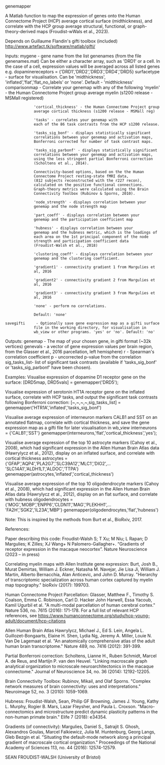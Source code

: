  genemapper 
 
 A Matlab function to map the expression of genes onto the Human
 Connectome Project (HCP) average cortical surface (midthickness), and
 correlate with the HCP group average structural, functional, or
 graph-theory-derived maps (Froudist-wWals et al., 2023).
 
 Depends on Guillaume Flandin's gifti toolbox (included)
 http://www.artefact.tk/software/matlab/gifti/
 
 Inputs:
 	mygene        - gene name from the list genenames 
                 (from the file genenames.mat)
                 Can be either a character array, such as 'DRD1'
                 or a cell. In the case of a cell, expression values will
                 be averaged across all listed genes e.g.
                 dopaminereceptors = {'DRD1','DRD2','DRD3','DRD4','DRD5}
 	surfacetype   - surface for visualisation. Can be 'midthickness',
                 'inflated','flat','flat_no_labels' or 'none'. 
                 Default - 'midthickness'
 	comparisonmap - Correlate your genemap with any of the following
                 'myelin' - the Human Connectome Project group
                 average myelin (s1200 release - MSMall registered)

                 'cortical_thickness' - the Human Connectome Project group
                 average cortical thickness (s1200 release - MSMall reg)

                 'tasks' - correlates your genemap with
                 each of the 86 task contrasts from the HCP s1200 release.

                 'tasks_sig_bonf' - displays statistically significant 
                 correlations between your genemap and activation maps, 
                 Bonferroni corrected for number of task contrast maps.

                 'tasks_sig_parbonf' - displays statistically significant 
                 correlations between your genemap and activation maps, 
                 using the less stringent partial Bonferroni correction
                 (Scholtens et al., 2014).  

                 Connectivity-based options, based on the the Human 
                 Connectome Project resting-state fMRI data, 
                 (812 subjects reconstructed with the r227 recon),
                 calculated on the positive functional connections.
                 Graph-theory metrics were calculated using the Brain
                 Connectivity Toolbox (Rubinov & Sporns, 2010).
       
                 'node_strength' - displays correlation between your
                 genemap and the node strength map

                 'part_coeff' - displays correlation between your
                 genemap and the participation coefficient map

                 'hubness' - displays correlation between your
                 genemap and the hubness metric, which is the loadings of
                 each area on the 1st principal component of the node
                 strength and participation coefficient data
                 (Froudist-Walsh et al., 2018)

                 'clustering_coeff' - displays correlation between your
                 genemap and the clustering coefficient.
 
                 'gradient1' - connectivity gradient 1 from Margulies et
                 al, 2016

                 'gradient2' - connectivity gradient 2 from Margulies et
                 al, 2016

                 'gradient3' - connectivity gradient 3 from Margulies et
                 al, 2016

                 'none' - perform no correlations.

                 Default: 'none'
 
 	savegifti     - Optionally save gene expression map as a gifti surface
                 file in the working directory, for visualisation in
                 wb_view or other programs. 'yes' or 'no'. Default: 'no'

 Outputs: 
 	genemap       - The map of your chosen gene, in gifti format (~32k
                 vertices)
 	genevals      - a vector of gene expression values per brain region,
                 from the Glasser et al., 2016 parcellation, left 
                 hemisphere)
	r             - Spearman's correlation coefficient
 	p             - uncorrected p-value from the correlation
 	sig_tasks_list- list of significant task contrasts (available 
                 if 'tasks_sig_bonf'  or 'tasks_sig_parbonf' have been 
                 chosen).

 
 Examples: 
 Visualise expression of dopamine D1 receptor gene on the surface:
 	[DRD5map, DRD5vals] = genemapper('DRD5');

 Visualise expression of serotonin HT1A receptor gene on the inflated 
 surface, correlate with HCP tasks, and output the significant task 
 contrasts following Bonferroni correction:
 	[~,~,~,~,sig_tasks_list] = genemapper('HTR1A','inflated','tasks_sig_bonf')

 Visualise average expression of interneuron markers CALB1 and SST on an
 annotated flatmap, correlate with cortical thickness, and save the gene
 expression map as a gifti file for later visualisation in wb_view
 	interneurons = {'CALB1','SST'}
 	genemapper(interneurons,'flat','cortical_thickness','yes');

 Visualise average expression of the top 10 astrocyte markers (Cahoy et
 al., 2008), which had significant expression in the Allen Human Brain
 Atlas data (Hawrylycz et al., 2012), display on an inflated surface, and
 correlate with cortical thickness
	 astrocytes = {'GFAP','AQP4','PLA2G7','SLC39A12','MLC1','DIO2',...
               'SLC14A1','ALDH1L1','ALDOC','TTPA'}
 	genemapper(astrocytes,'inflated','cortical_thickness')

 Visualise average expression of the top 10 oligodendrocyte markers (Cahoy
 et al., 2008), which had significant expression in the Allen Human Brain
 Atlas data (Hawrylycz et al., 2012), display on an flat surface, and
 correlate with hubness
 	oligodendrocytes = {'MOG','MOBP','ENPP6','CLDN11','MAG','PLEKHH1',...
                      'FA2H','SGK2','IL23A','MBP'}
	 genemapper(oligodendrocytes,'flat','hubness')

 Note:
 This is inspired by the methods from Burt et al., BioRxiv, 2017.
 
 References:
 
 Paper describing this code:
 Froudist-Walsh S; T Xu; M Niu; L Rapan; D Margulies; K Zilles; XJ Wang+ 
 N Palomero-Gallagher+. “Gradients of receptor expression in the macaque neocortex”. 
 Nature Neuroscience (2023 – in press) 
 
 Correlating myelin maps with Allen Institute gene expression:
 Burt, Josh B., Murat Demirtas, William J. Eckner, Natasha M. Navejar, 
 Jie Lisa Ji, William J. Martin, Alberto Bernacchia, Alan Anticevic, and 
 John D. Murray. "Hierarchy of transcriptomic specialization across human 
 cortex captured by myelin map topography." bioRxiv (2017): 199703.

 Human Connectome Project 
 Parcellation:
 Glasser, Matthew F., Timothy S. Coalson, Emma C. Robinson, Carl D. Hacker
 John Harwell, Essa Yacoub, Kamil Ugurbil et al. "A multi-modal 
 parcellation of human cerebral cortex." Nature 536, no. 7615 (2016): 
 171-178.
 For a full list of relevant HCP references, see 
 https://www.humanconnectome.org/study/hcp-young-adult/document/hcp-citations
 
 Allen Human Brain Atlas
 Hawrylycz, Michael J., Ed S. Lein, Angela L. Guillozet-Bongaarts, 
 Elaine H. Shen, Lydia Ng, Jeremy A. Miller, Louie N. Van De Lagemaat et 
 al. "An anatomically comprehensive atlas of the adult human brain 
 transcriptome." Nature 489, no. 7416 (2012): 391-399.

 Partial Bonferroni correction:
 Scholtens, Lianne H., Ruben Schmidt, Marcel A. de Reus, and Martijn P. 
 van den Heuvel. "Linking macroscale graph analytical organization to 
 microscale neuroarchitectonics in the macaque connectome." Journal of 
 Neuroscience 34, no. 36 (2014): 12192-12205.

 Brain Connectivity Toolbox: 
 Rubinov, Mikail, and Olaf Sporns. "Complex 
 network measures of brain connectivity: uses and interpretations." 
 Neuroimage 52, no. 3 (2010): 1059-1069.

 Hubness:
 Froudist-Walsh, Sean, Philip GF Browning, James J. Young, Kathy L. Murphy,
 Rogier B. Mars, Lazar Fleysher, and Paula L. Croxson. "Macro-connectomics 
 and microstructure predict dynamic plasticity patterns in the non-human 
 primate brain." Elife 7 (2018): e34354.
 
 Gradients (of connectivity):
 Margulies, Daniel S., Satrajit S. Ghosh, Alexandros Goulas, Marcel 
 Falkiewicz, Julia M. Huntenburg, Georg Langs, Gleb Bezgin et al. 
 "Situating the default-mode network along a principal gradient of 
 macroscale cortical organization." Proceedings of the National Academy of
 Sciences 113, no. 44 (2016): 12574-12579.
 

 SEAN FROUDIST-WALSH (University of Bristol)
